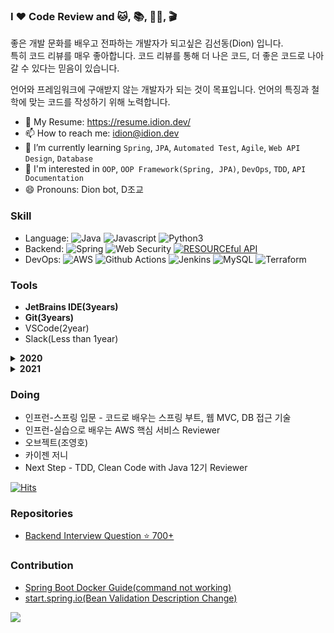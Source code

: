 ### I ❤️ Code Review and 🐱, 📚, 🏋️‍♂️, 🎬

좋은 개발 문화를 배우고 전파하는 개발자가 되고싶은 김선동(Dion) 입니다.  
특히 코드 리뷰를 매우 좋아합니다. 코드 리뷰를 통해 더 나은 코드, 더 좋은 코드로 나아갈 수 있다는 믿음이 있습니다.

언어와 프레임워크에 구애받지 않는 개발자가 되는 것이 목표입니다. 언어의 특징과 철학에 맞는 코드를 작성하기 위해 노력합니다.

- 📝 My Resume: <https://resume.idion.dev/>
- 📫 How to reach me: idion@idion.dev
- 🌱 I’m currently learning `Spring`, `JPA`, `Automated Test`, `Agile`, `Web API Design`, `Database`
- 🤔 I'm interested in `OOP`, `OOP Framework(Spring, JPA)`, `DevOps`, `TDD`, `API Documentation`
- 😄 Pronouns: Dion bot, D조교

<!-- [![Solved.ac프로필](http://mazassumnida.wtf/api/v2/generate_badge?boj=ksundong)](https://solved.ac/ksundong)  -->
<!-- ![github stats](https://github-readme-stats.vercel.app/api?username=ksundong&show_icons=true) -->

### Skill

- Language: ![Java](https://img.shields.io/badge/Java-%23ED8B00.svg?&style=flat&logo=java&logoColor=white) ![Javascript](https://img.shields.io/badge/Javascript%20-%23323330.svg?&style=flat&logo=Javascript&logoColor=%23F7DF1E) ![Python3](https://img.shields.io/badge/Python%20-%2314354C.svg?&style=flat&logo=python&logoColor=white)
- Backend: ![Spring](https://img.shields.io/badge/Spring%20-%236DB33F.svg?&style=flat&logo=spring&logoColor=white) ![Web Security](https://img.shields.io/badge/-Web%20Security-black) [![RESOURCEful API](https://img.shields.io/badge/-RESOURCEful%20API-blueviolet)](https://medium.com/@trevorhreed/you-re-api-isn-t-restful-and-that-s-good-b2662079cf0e)
- DevOps: ![AWS](https://img.shields.io/badge/AWS%20-%23FF9900.svg?&style=flat&logo=amazon-aws&logoColor=white) ![Github Actions](https://img.shields.io/badge/GitHub%20Actions%20-%232671E5.svg?&style=flat&logo=github%20actions&logoColor=white) ![Jenkins](https://img.shields.io/badge/Jenkins%20-%232C5263.svg?&style=flat&logo=jenkins&logoColor=white) ![MySQL](https://img.shields.io/badge/Mysql-%2300f.svg?&style=flat&logo=mysql&logoColor=white) ![Terraform](https://img.shields.io/badge/Terraform%20-%235835CC.svg?&style=flat&logo=terraform&logoColor=white)

### Tools

- **JetBrains IDE(3years)**
- **Git(3years)**
- VSCode(2year)
- Slack(Less than 1year)

<details>
  <summary><strong>2020</strong></summary>

- CodeSquad 2020 Backend Masters Course - Certificated
- Programmers Python Algorithm Study(with Code Review) - Done
- Toby's Spring Vol.1 - Done
- 파이썬 알고리즘 인터뷰 책 리뷰 - [Done](https://velog.io/@dion/%ED%8C%8C%EC%9D%B4%EC%8D%AC-%EC%95%8C%EA%B3%A0%EB%A6%AC%EC%A6%98-%EC%9D%B8%ED%84%B0%EB%B7%B0-%EB%A6%AC%EB%B7%B0)
- 생활코딩 머신러닝 야학 - [Certificated](https://cert.yah.ac/?d=2020.10.1&n=%EA%B9%80%EC%84%A0%EB%8F%99&t=2&a=%EB%A8%B8%EC%8B%A0%EB%9F%AC%EB%8B%9D%EC%95%BC%ED%95%99)
- [CodeSquad Java Data Structure Study](https://github.com/Data-Structure-Study/java-datastructure) - Leader
- [gitignore cli(giig)](https://github.com/ksundong/gitignore-cli-py): python cli gitignore maker(using gitignore.io api)
- [IaC with Terraform and AWS](https://www.inflearn.com/certificate/84291-325710-1852117) - Certificated
- Codesquad Cocoa Java Backend TA(2020. 11. 2 ~ 2020. 11. 27)
- [Testdome Java Spring certificate(2020.12.13)](https://app.testdome.com/cert/295206d533a0453b891946fe90ad16f7)
- [2020년 회고](https://velog.io/@dion/2020년-회고)

</details>

<details>
  <summary><strong>2021</strong></summary>
  
- 일상 속 사물이 알려주는 웹 API 디자인  
- 딥 워크
- 관계형 데이터베이스 실전 입문
- 백엔드 스터디(발표형)
- 백기선님의 온라인 자바 스터디(https://github.com/whiteship/live-study)
- Next Step - TDD, Clean Code with Java 11기 수료
- ElasticSearch 실무가이드(대충)
- 기초부터 다지는 ElasticSearch 운영 노하우(대충)
- 스프링 부트 실전활용 마스터(대충)
- CodeSquad 2021 Masters Course Java Backend Reviewer
</details>

### Doing

- 인프런-스프링 입문 - 코드로 배우는 스프링 부트, 웹 MVC, DB 접근 기술
- 인프런-실습으로 배우는 AWS 핵심 서비스 Reviewer
- 오브젝트(조영호)
- 카이젠 저니
- Next Step - TDD, Clean Code with Java 12기 Reviewer

[![Hits](https://hits.seeyoufarm.com/api/count/incr/badge.svg?url=https%3A%2F%2Fgithub.com%2Fksundong%2Fhit-counter&count_bg=%2379C83D&title_bg=%23555555&icon=&icon_color=%23E7E7E7&title=hits&edge_flat=false)](https://hits.seeyoufarm.com)

### Repositories

- [Backend Interview Question ⭐️ 700+](https://github.com/ksundong/backend-interview-question)

### Contribution

- [Spring Boot Docker Guide(command not working)](https://github.com/spring-guides/gs-spring-boot-docker/pull/89)
- [start.spring.io(Bean Validation Description Change)](https://github.com/spring-io/start.spring.io/commit/8b0e5a226c96bf3b8d8706bd6c482057850984f4)

<!--
#### TODO

- BlaDi(Side Project Team): Todo Project
- JavaScript: The Definitive Guide
- Web Scalability for Startup Engineers
- HTTP 완벽 가이드
- Effective Java 3/E


**ksundong/ksundong** is a ✨ _special_ ✨ repository because its `README.md` (this file) appears on your GitHub profile.

Here are some ideas to get you started:

- 🔭 I’m currently working on ...
- 👯 I’m looking to collaborate on ...
- 🤔 I’m looking for help with ...
- 💬 Ask me about ...
- ⚡ Fun fact: ...
-->

![](https://github-profile-trophy.vercel.app/?username=ksundong&theme=flat&no-frame=true&margin-w=30)
